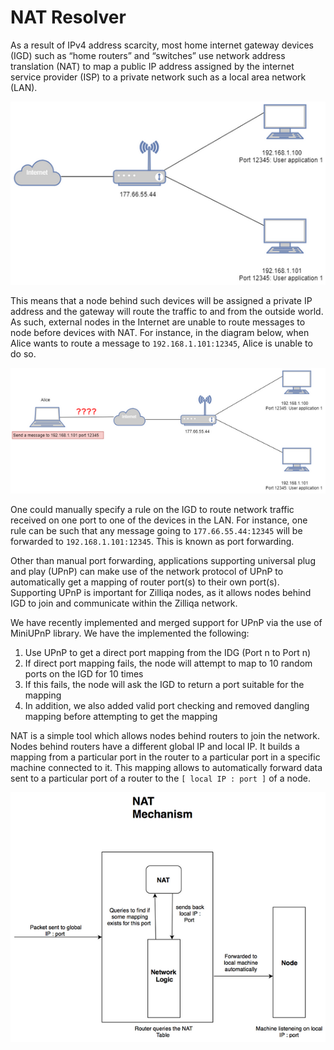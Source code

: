 # NAT Resolver

As a result of IPv4 address scarcity, most home internet gateway devices (IGD) such as “home routers” and “switches” use network address translation (NAT) to map a public IP address assigned by the internet service provider (ISP) to a private network such as a local area network (LAN).

![image01](images/features/nat-resolver/image01.png)

This means that a node behind such devices will be assigned a private IP address and the gateway will route the traffic to and from the outside world. As such, external nodes in the Internet are unable to route messages to node before devices with NAT. For instance, in the diagram below, when Alice wants to route a message to `192.168.1.101:12345`, Alice is unable to do so.

![image02](images/features/nat-resolver/image02.png)

One could manually specify a rule on the IGD to route network traffic received on one port to one of the devices in the LAN. For instance, one rule can be such that any message going to `177.66.55.44:12345` will be forwarded to `192.168.1.101:12345`. This is known as port forwarding.

Other than manual port forwarding, applications supporting universal plug and play (UPnP) can make use of the network protocol of UPnP to automatically get a mapping of router port(s) to their own port(s). Supporting UPnP is important for Zilliqa nodes, as it allows nodes behind IGD to join and communicate within the Zilliqa network.

We have recently implemented and merged support for UPnP via the use of MiniUPnP library. We have the implemented the following:

1. Use UPnP to get a direct port mapping from the IDG (Port n to Port n)
1. If direct port mapping fails, the node will attempt to map to 10 random ports on the IGD for 10 times
1. If this fails, the node will ask the IGD to return a port suitable for the mapping
1. In addition, we also added valid port checking and removed dangling mapping before attempting to get the mapping

NAT is a simple tool which allows nodes behind routers to join the network. Nodes behind routers have a different global IP and local IP. It builds a mapping from a particular port in the router to a particular port in a specific machine connected to it. This mapping allows to automatically forward data sent to a particular port of a router to the `[ local IP : port ]` of a node.

![image03](images/features/nat-resolver/image03.png)